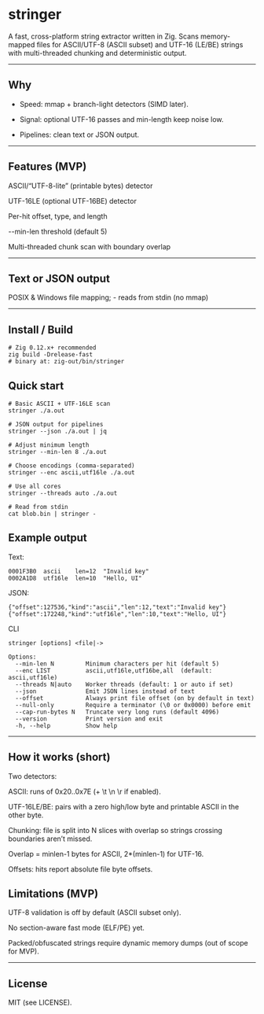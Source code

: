 # stringer

A fast, cross-platform string extractor written in Zig. Scans memory-mapped files for ASCII/UTF-8 (ASCII subset) and UTF-16 (LE/BE) strings with multi-threaded chunking and deterministic output.

--- 

## Why

- Speed: mmap + branch-light detectors (SIMD later).

- Signal: optional UTF-16 passes and min-length keep noise low.

- Pipelines: clean text or JSON output.

---

## Features (MVP)

ASCII/“UTF-8-lite” (printable bytes) detector

UTF-16LE (optional UTF-16BE) detector

Per-hit offset, type, and length

--min-len threshold (default 5)

Multi-threaded chunk scan with boundary overlap

---

## Text or JSON output

POSIX & Windows file mapping; - reads from stdin (no mmap)

---

## Install / Build
```
# Zig 0.12.x+ recommended
zig build -Drelease-fast
# binary at: zig-out/bin/stringer
```

## Quick start
```
# Basic ASCII + UTF-16LE scan
stringer ./a.out

# JSON output for pipelines
stringer --json ./a.out | jq

# Adjust minimum length
stringer --min-len 8 ./a.out

# Choose encodings (comma-separated)
stringer --enc ascii,utf16le ./a.out

# Use all cores
stringer --threads auto ./a.out

# Read from stdin
cat blob.bin | stringer -
```

## Example output

Text:

```
0001F3B0  ascii    len=12  "Invalid key"
0002A1D8  utf16le  len=10  "Hello, UI"
```

JSON:

```
{"offset":127536,"kind":"ascii","len":12,"text":"Invalid key"}
{"offset":172248,"kind":"utf16le","len":10,"text":"Hello, UI"}
```

CLI
```
stringer [options] <file|->

Options:
  --min-len N         Minimum characters per hit (default 5)
  --enc LIST          ascii,utf16le,utf16be,all  (default: ascii,utf16le)
  --threads N|auto    Worker threads (default: 1 or auto if set)
  --json              Emit JSON lines instead of text
  --offset            Always print file offset (on by default in text)
  --null-only         Require a terminator (\0 or 0x0000) before emit
  --cap-run-bytes N   Truncate very long runs (default 4096)
  --version           Print version and exit
  -h, --help          Show help
```

---

## How it works (short)

Two detectors:

ASCII: runs of 0x20..0x7E (+ \t \n \r if enabled).

UTF-16LE/BE: pairs with a zero high/low byte and printable ASCII in the other byte.

Chunking: file is split into N slices with overlap so strings crossing boundaries aren’t missed.

Overlap = minlen-1 bytes for ASCII, 2*(minlen-1) for UTF-16.

Offsets: hits report absolute file byte offsets.

## Limitations (MVP)

UTF-8 validation is off by default (ASCII subset only).

No section-aware fast mode (ELF/PE) yet.

Packed/obfuscated strings require dynamic memory dumps (out of scope for MVP).

---

## License

MIT (see LICENSE).
